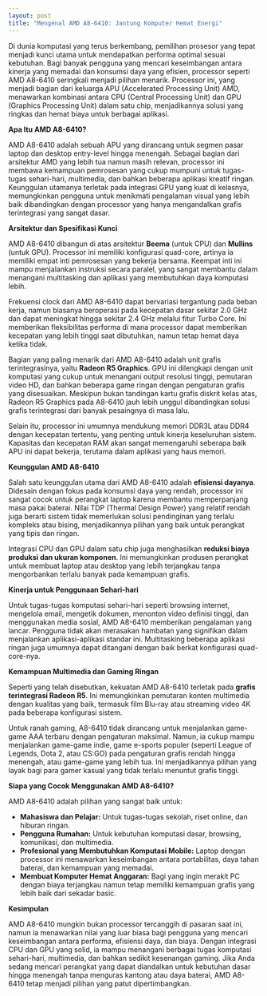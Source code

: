 ```yaml
---
layout: post
title: "Mengenal AMD A8-6410: Jantung Komputer Hemat Energi"
---
```


Di dunia komputasi yang terus berkembang, pemilihan prosesor yang tepat menjadi kunci utama untuk mendapatkan performa optimal sesuai kebutuhan. Bagi banyak pengguna yang mencari keseimbangan antara kinerja yang memadai dan konsumsi daya yang efisien, processor seperti AMD A8-6410 seringkali menjadi pilihan menarik. Processor ini, yang menjadi bagian dari keluarga APU (Accelerated Processing Unit) AMD, menawarkan kombinasi antara CPU (Central Processing Unit) dan GPU (Graphics Processing Unit) dalam satu chip, menjadikannya solusi yang ringkas dan hemat biaya untuk berbagai aplikasi.

**Apa Itu AMD A8-6410?**

AMD A8-6410 adalah sebuah APU yang dirancang untuk segmen pasar laptop dan desktop entry-level hingga menengah. Sebagai bagian dari arsitektur AMD yang lebih tua namun masih relevan, processor ini membawa kemampuan pemrosesan yang cukup mumpuni untuk tugas-tugas sehari-hari, multimedia, dan bahkan beberapa aplikasi kreatif ringan. Keunggulan utamanya terletak pada integrasi GPU yang kuat di kelasnya, memungkinkan pengguna untuk menikmati pengalaman visual yang lebih baik dibandingkan dengan processor yang hanya mengandalkan grafis terintegrasi yang sangat dasar.

**Arsitektur dan Spesifikasi Kunci**

AMD A8-6410 dibangun di atas arsitektur **Beema** (untuk CPU) dan **Mullins** (untuk GPU). Processor ini memiliki konfigurasi quad-core, artinya ia memiliki empat inti pemrosesan yang bekerja bersama. Keempat inti ini mampu menjalankan instruksi secara paralel, yang sangat membantu dalam menangani multitasking dan aplikasi yang membutuhkan daya komputasi lebih.

Frekuensi clock dari AMD A8-6410 dapat bervariasi tergantung pada beban kerja, namun biasanya beroperasi pada kecepatan dasar sekitar 2.0 GHz dan dapat meningkat hingga sekitar 2.4 GHz melalui fitur Turbo Core. Ini memberikan fleksibilitas performa di mana processor dapat memberikan kecepatan yang lebih tinggi saat dibutuhkan, namun tetap hemat daya ketika tidak.

Bagian yang paling menarik dari AMD A8-6410 adalah unit grafis terintegrasinya, yaitu **Radeon R5 Graphics**. GPU ini dilengkapi dengan unit komputasi yang cukup untuk menangani output resolusi tinggi, pemutaran video HD, dan bahkan beberapa game ringan dengan pengaturan grafis yang disesuaikan. Meskipun bukan tandingan kartu grafis diskrit kelas atas, Radeon R5 Graphics pada A8-6410 jauh lebih unggul dibandingkan solusi grafis terintegrasi dari banyak pesaingnya di masa lalu.

Selain itu, processor ini umumnya mendukung memori DDR3L atau DDR4 dengan kecepatan tertentu, yang penting untuk kinerja keseluruhan sistem. Kapasitas dan kecepatan RAM akan sangat memengaruhi seberapa baik APU ini dapat bekerja, terutama dalam aplikasi yang haus memori.

**Keunggulan AMD A8-6410**

Salah satu keunggulan utama dari AMD A8-6410 adalah **efisiensi dayanya**. Didesain dengan fokus pada konsumsi daya yang rendah, processor ini sangat cocok untuk perangkat laptop karena membantu memperpanjang masa pakai baterai. Nilai TDP (Thermal Design Power) yang relatif rendah juga berarti sistem tidak memerlukan solusi pendinginan yang terlalu kompleks atau bising, menjadikannya pilihan yang baik untuk perangkat yang tipis dan ringan.

Integrasi CPU dan GPU dalam satu chip juga menghasilkan **reduksi biaya produksi dan ukuran komponen**. Ini memungkinkan produsen perangkat untuk membuat laptop atau desktop yang lebih terjangkau tanpa mengorbankan terlalu banyak pada kemampuan grafis.

**Kinerja untuk Penggunaan Sehari-hari**

Untuk tugas-tugas komputasi sehari-hari seperti browsing internet, mengelola email, mengetik dokumen, menonton video definisi tinggi, dan menggunakan media sosial, AMD A8-6410 memberikan pengalaman yang lancar. Pengguna tidak akan merasakan hambatan yang signifikan dalam menjalankan aplikasi-aplikasi standar ini. Multitasking beberapa aplikasi ringan juga umumnya dapat ditangani dengan baik berkat konfigurasi quad-core-nya.

**Kemampuan Multimedia dan Gaming Ringan**

Seperti yang telah disebutkan, kekuatan AMD A8-6410 terletak pada **grafis terintegrasi Radeon R5**. Ini memungkinkan pemutaran konten multimedia dengan kualitas yang baik, termasuk film Blu-ray atau streaming video 4K pada beberapa konfigurasi sistem.

Untuk ranah gaming, A8-6410 tidak dirancang untuk menjalankan game-game AAA terbaru dengan pengaturan maksimal. Namun, ia cukup mampu menjalankan game-game indie, game e-sports populer (seperti League of Legends, Dota 2, atau CS:GO) pada pengaturan grafis rendah hingga menengah, atau game-game yang lebih tua. Ini menjadikannya pilihan yang layak bagi para gamer kasual yang tidak terlalu menuntut grafis tinggi.

**Siapa yang Cocok Menggunakan AMD A8-6410?**

AMD A8-6410 adalah pilihan yang sangat baik untuk:

*   **Mahasiswa dan Pelajar:** Untuk tugas-tugas sekolah, riset online, dan hiburan ringan.
*   **Pengguna Rumahan:** Untuk kebutuhan komputasi dasar, browsing, komunikasi, dan multimedia.
*   **Profesional yang Membutuhkan Komputasi Mobile:** Laptop dengan processor ini menawarkan keseimbangan antara portabilitas, daya tahan baterai, dan kemampuan yang memadai.
*   **Membuat Komputer Hemat Anggaran:** Bagi yang ingin merakit PC dengan biaya terjangkau namun tetap memiliki kemampuan grafis yang lebih baik dari sekadar basic.

**Kesimpulan**

AMD A8-6410 mungkin bukan processor tercanggih di pasaran saat ini, namun ia menawarkan nilai yang luar biasa bagi pengguna yang mencari keseimbangan antara performa, efisiensi daya, dan biaya. Dengan integrasi CPU dan GPU yang solid, ia mampu menangani berbagai tugas komputasi sehari-hari, multimedia, dan bahkan sedikit kesenangan gaming. Jika Anda sedang mencari perangkat yang dapat diandalkan untuk kebutuhan dasar hingga menengah tanpa menguras kantong atau daya baterai, AMD A8-6410 tetap menjadi pilihan yang patut dipertimbangkan.
